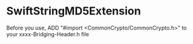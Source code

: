 # SwiftStringMD5Extension

Before you use, ADD
     "#import <CommonCrypto/CommonCrypto.h>"
to your xxxx-Bridging-Header.h file
